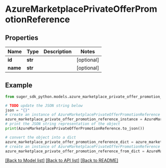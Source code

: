 # AzureMarketplacePrivateOfferPromotionReference


## Properties

Name | Type | Description | Notes
------------ | ------------- | ------------- | -------------
**id** | **str** |  | [optional] 
**name** | **str** |  | [optional] 

## Example

```python
from suger_sdk_python.models.azure_marketplace_private_offer_promotion_reference import AzureMarketplacePrivateOfferPromotionReference

# TODO update the JSON string below
json = "{}"
# create an instance of AzureMarketplacePrivateOfferPromotionReference from a JSON string
azure_marketplace_private_offer_promotion_reference_instance = AzureMarketplacePrivateOfferPromotionReference.from_json(json)
# print the JSON string representation of the object
print(AzureMarketplacePrivateOfferPromotionReference.to_json())

# convert the object into a dict
azure_marketplace_private_offer_promotion_reference_dict = azure_marketplace_private_offer_promotion_reference_instance.to_dict()
# create an instance of AzureMarketplacePrivateOfferPromotionReference from a dict
azure_marketplace_private_offer_promotion_reference_from_dict = AzureMarketplacePrivateOfferPromotionReference.from_dict(azure_marketplace_private_offer_promotion_reference_dict)
```
[[Back to Model list]](../README.md#documentation-for-models) [[Back to API list]](../README.md#documentation-for-api-endpoints) [[Back to README]](../README.md)



